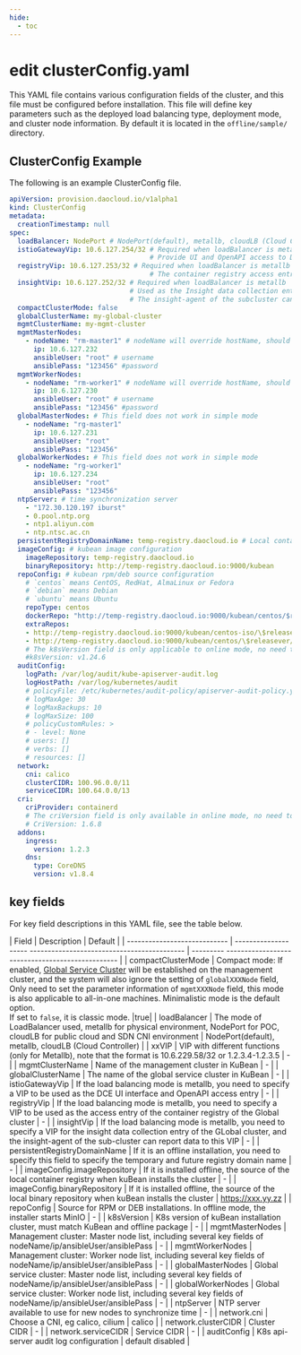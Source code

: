 ```yaml
---
hide:
  - toc
---
```


# edit clusterConfig.yaml

This YAML file contains various configuration fields of the cluster, and this file must be configured before installation.
This file will define key parameters such as the deployed load balancing type, deployment mode, and cluster node information. By default it is located in the `offline/sample/` directory.

## ClusterConfig Example

The following is an example ClusterConfig file.

```yaml
apiVersion: provision.daocloud.io/v1alpha1
kind: ClusterConfig
metadata:
  creationTimestamp: null
spec:
  loadBalancer: NodePort # NodePort(default), metallb, cloudLB (Cloud Controller)
  istioGatewayVip: 10.6.127.254/32 # Required when loadBalancer is metallb
                                   # Provide UI and OpenAPI access to DCE
  registryVip: 10.6.127.253/32 # Required when loadBalancer is metallb
                                   # The container registry access entry of the Global cluster
  insightVip: 10.6.127.252/32 # Required when loadBalancer is metallb
                              # Used as the Insight data collection entry for the GLobal cluster
                              # The insight-agent of the subcluster can report data to this VIP
  compactClusterMode: false
  globalClusterName: my-global-cluster
  mgmtClusterName: my-mgmt-cluster
  mgmtMasterNodes:
    - nodeName: "rm-master1" # nodeName will override hostName, should conform to RFC1123 standard
      ip: 10.6.127.232
      ansibleUser: "root" # username
      ansiblePass: "123456" #password
  mgmtWorkerNodes:
    - nodeName: "rm-worker1" # nodeName will override hostName, should conform to RFC1123 standard
      ip: 10.6.127.230
      ansibleUser: "root" # username
      ansiblePass: "123456" #password
  globalMasterNodes: # This field does not work in simple mode
    - nodeName: "rg-master1"
      ip: 10.6.127.231
      ansibleUser: "root"
      ansiblePass: "123456"
  globalWorkerNodes: # This field does not work in simple mode
    - nodeName: "rg-worker1"
      ip: 10.6.127.234
      ansibleUser: "root"
      ansiblePass: "123456"
  ntpServer: # time synchronization server
    - "172.30.120.197 iburst"
    - 0.pool.ntp.org
    - ntp1.aliyun.com
    - ntp.ntsc.ac.cn
  persistentRegistryDomainName: temp-registry.daocloud.io # Local container registry
  imageConfig: # kubean image configuration
    imageRepository: temp-registry.daocloud.io
    binaryRepository: http://temp-registry.daocloud.io:9000/kubean
  repoConfig: # kubean rpm/deb source configuration
    # `centos` means CentOS, RedHat, AlmaLinux or Fedora
    # `debian` means Debian
    # `ubuntu` means Ubuntu
    repoType: centos
    dockerRepo: "http://temp-registry.daocloud.io:9000/kubean/centos/$releasever/os/$basearch"
    extraRepos:
    - http://temp-registry.daocloud.io:9000/kubean/centos-iso/\$releasever/os/\$basearch
    - http://temp-registry.daocloud.io:9000/kubean/centos/\$releasever/os/\$basearch
    # The k8sVersion field is only applicable to online mode, no need to set it in offline mode
    #k8sVersion: v1.24.6
  auditConfig:
    logPath: /var/log/audit/kube-apiserver-audit.log
    logHostPath: /var/log/kubernetes/audit
    # policyFile: /etc/kubernetes/audit-policy/apiserver-audit-policy.yaml
    # logMaxAge: 30
    # logMaxBackups: 10
    # logMaxSize: 100
    # policyCustomRules: >
    # - level: None
    # users: []
    # verbs: []
    # resources: []
  network:
    cni: calico
    clusterCIDR: 100.96.0.0/11
    serviceCIDR: 100.64.0.0/13
  cri:
    criProvider: containerd
    # The criVersion field is only available in online mode, no need to set it in offline mode
    # CriVersion: 1.6.8
  addons:
    ingress:
      version: 1.2.3
    dns:
      type: CoreDNS
      version: v1.8.4
```

## key fields

For key field descriptions in this YAML file, see the table below.

| Field | Description | Default |
| ---------------------------- | -------------------- ------------------------------------------- | --------- ------------------------------------------------ |
| compactClusterMode | Compact mode: If enabled, [Global Service Cluster](../../kpanda/07UserGuide/Clusters/ClusterRole.md) will be established on the management cluster, and the system will also ignore the setting of `globalXXXNode` field, Only need to set the parameter information of `mgmtXXXNode` field, this mode is also applicable to all-in-one machines. Minimalistic mode is the default option. <br />If set to `false`, it is classic mode. |true|
| loadBalancer | The mode of LoadBalancer used, metallb for physical environment, NodePort for POC, cloudLB for public cloud and SDN CNI environment | NodePort(default), metallb, cloudLB (Cloud Controller) |
| xxVIP | VIP with different functions (only for Metallb), note that the format is 10.6.229.58/32 or 1.2.3.4-1.2.3.5 | - |
| mgmtClusterName | Name of the management cluster in KuBean | - |
| globalClusterName | The name of the global service cluster in KuBean | - |
| istioGatewayVip | If the load balancing mode is metallb, you need to specify a VIP to be used as the DCE UI interface and OpenAPI access entry | - |
| registryVip | If the load balancing mode is metallb, you need to specify a VIP to be used as the access entry of the container registry of the Global cluster | - |
| insightVip | If the load balancing mode is metallb, you need to specify a VIP for the insight data collection entry of the GLobal cluster, and the insight-agent of the sub-cluster can report data to this VIP | - |
| persistentRegistryDomainName | If it is an offline installation, you need to specify this field to specify the temporary and future registry domain name | - |
| imageConfig.imageRepository | If it is installed offline, the source of the local container registry when kuBean installs the cluster | - |
| imageConfig.binaryRepository | If it is installed offline, the source of the local binary repository when kuBean installs the cluster | https://xxx.yy.zz |
| repoConfig | Source for RPM or DEB installations. In offline mode, the installer starts MinIO | - |
| k8sVersion | K8s version of kuBean installation cluster, must match KuBean and offline package | - |
| mgmtMasterNodes | Management cluster: Master node list, including several key fields of nodeName/ip/ansibleUser/ansiblePass | - |
| mgmtWorkerNodes | Management cluster: Worker node list, including several key fields of nodeName/ip/ansibleUser/ansiblePass | - |
| globalMasterNodes | Global service cluster: Master node list, including several key fields of nodeName/ip/ansibleUser/ansiblePass | - |
| globalWorkerNodes | Global service cluster: Worker node list, including several key fields of nodeName/ip/ansibleUser/ansiblePass | - |
| ntpServer | NTP server available to use for new nodes to synchronize time | - |
| network.cni | Choose a CNI, eg calico, cilium | calico |
| network.clusterCIDR | Cluster CIDR | - |
| network.serviceCIDR | Service CIDR | - |
| auditConfig | K8s api-server audit log configuration | default disabled |